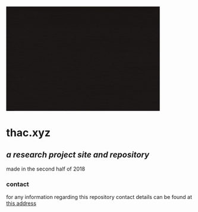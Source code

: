 ![landing-image](/diary.gif)

# thac.xyz
## _a research project site and repository_

made in the second half of 2018

### contact
for any information regarding this repository contact details can be found at [this address](https://unidirectory.auckland.ac.nz/profile/thac408)

